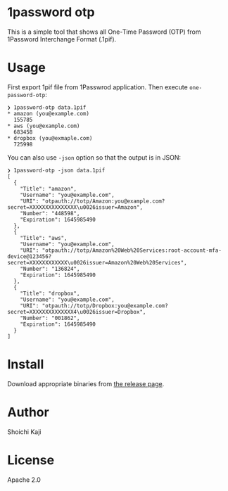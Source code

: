 # 1password otp

This is a simple tool that shows all One-Time Password (OTP) from 1Password Interchange Format (.1pif).

# Usage

First export 1pif file from 1Passwrod application. Then execute `one-password-otp`:

```console
❯ 1password-otp data.1pif
* amazon (you@example.com)
  155785
* aws (you@example.com)
  683458
* dropbox (you@exmaple.com)
  725998
```

You can also use `-json` option so that the output is in JSON:

```console
❯ 1password-otp -json data.1pif
[
  {
    "Title": "amazon",
    "Username": "you@example.com",
    "URI": "otpauth://totp/Amazon:you@example.com?secret=XXXXXXXXXXXXXXX\u0026issuer=Amazon",
    "Number": "448598",
    "Expiration": 1645985490
  },
  {
    "Title": "aws",
    "Username": "you@example.com",
    "URI": "otpauth://totp/Amazon%20Web%20Services:root-account-mfa-device@123456?secret=XXXXXXXXXXXX\u0026issuer=Amazon%20Web%20Services",
    "Number": "136824",
    "Expiration": 1645985490
  },
  {
    "Title": "dropbox",
    "Username": "you@example.com",
    "URI": "otpauth://totp/Dropbox:you@example.com?secret=XXXXXXXXXXXXXX4\u0026issuer=Dropbox",
    "Number": "001862",
    "Expiration": 1645985490
  }
]
```

# Install

Download appropriate binaries from [the release page](https://github.com/skaji/1password-otp/releases/latest).

# Author

Shoichi Kaji

# License

Apache 2.0
